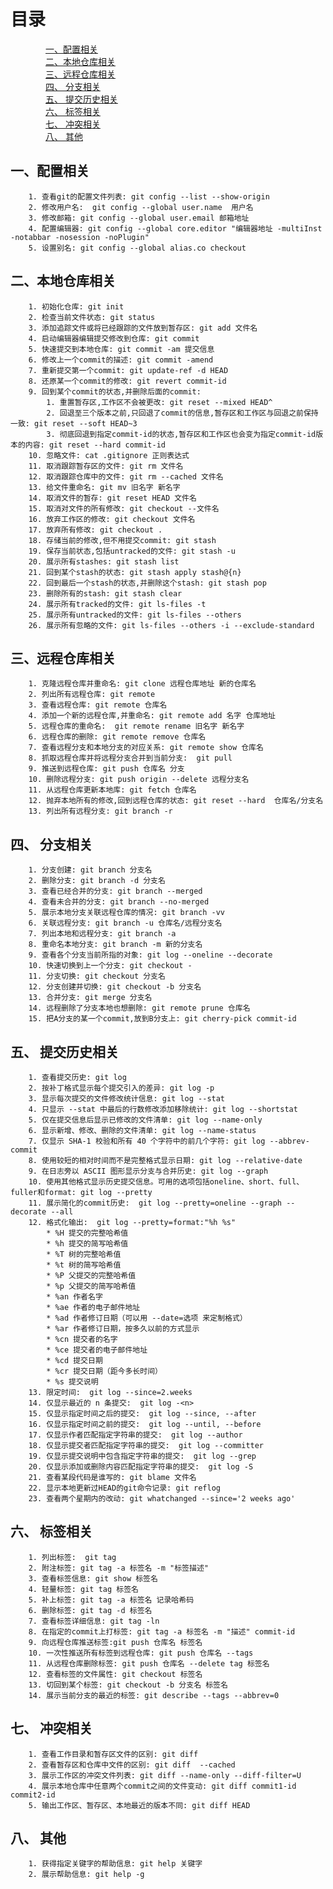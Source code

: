 # 目录
&emsp;&emsp;&emsp;&emsp;[一、配置相关](#1)  
&emsp;&emsp;&emsp;&emsp;[二、本地仓库相关](#2)  
&emsp;&emsp;&emsp;&emsp;[三、远程仓库相关](#3)  
&emsp;&emsp;&emsp;&emsp;[四、 分支相关](#4)  
&emsp;&emsp;&emsp;&emsp;[五、 提交历史相关](#5)  
&emsp;&emsp;&emsp;&emsp;[六、 标签相关](#6)  
&emsp;&emsp;&emsp;&emsp;[七、 冲突相关](#7)  
&emsp;&emsp;&emsp;&emsp;[八、 其他](#8)  


## 一、配置相关<span id="1">
		1. 查看git的配置文件列表: git config --list --show-origin
		2. 修改用户名:  git config --global user.name  用户名
		3. 修改邮箱: git config --global user.email 邮箱地址
		4. 配置编辑器: git config --global core.editor "编辑器地址 -multiInst -notabbar -nosession -noPlugin"
		5. 设置别名: git config --global alias.co checkout
## 二、本地仓库相关<span id="2">
		1. 初始化仓库: git init
		2. 检查当前文件状态: git status
		3. 添加追踪文件或将已经跟踪的文件放到暂存区: git add 文件名
		4. 启动编辑器编辑提交修改到仓库: git commit
		5. 快速提交到本地仓库: git commit -am 提交信息
		6. 修改上一个commit的描述: git commit -amend
		7. 重新提交第一个commit: git update-ref -d HEAD
		8. 还原某一个commit的修改: git revert commit-id
		9. 回到某个commit的状态,并删除后面的commit: 
			1. 重置暂存区,工作区不会被更改: git reset --mixed HEAD^
			2. 回退至三个版本之前,只回退了commit的信息,暂存区和工作区与回退之前保持一致: git reset --soft HEAD~3
			3. 彻底回退到指定commit-id的状态,暂存区和工作区也会变为指定commit-id版本的内容: git reset --hard commit-id
		10. 忽略文件: cat .gitignore 正则表达式
		11. 取消跟踪暂存区的文件: git rm 文件名
		12. 取消跟踪仓库中的文件: git rm --cached 文件名
		13. 给文件重命名: git mv 旧名字 新名字
		14. 取消文件的暂存: git reset HEAD 文件名
		15. 取消对文件的所有修改: git checkout --文件名
		16. 放弃工作区的修改: git checkout 文件名
		17. 放弃所有修改: git checkout .
		18. 存储当前的修改,但不用提交commit: git stash
		19. 保存当前状态,包括untracked的文件: git stash -u
		20. 展示所有stashes: git stash list
		21. 回到某个stash的状态: git stash apply stash@{n}
		22. 回到最后一个stash的状态,并删除这个stash: git stash pop
		23. 删除所有的stash: git stash clear
		24. 展示所有tracked的文件: git ls-files -t
		25. 展示所有untracked的文件: git ls-files --others
		26. 展示所有忽略的文件: git ls-files --others -i --exclude-standard
## 三、远程仓库相关<span id="3">
		1. 克隆远程仓库并重命名: git clone 远程仓库地址 新的仓库名
		2. 列出所有远程仓库: git remote
		3. 查看远程仓库: git remote 仓库名
		4. 添加一个新的远程仓库,并重命名: git remote add 名字 仓库地址
		5. 远程仓库的重命名:  git remote rename 旧名字 新名字
		6. 远程仓库的删除: git remote remove 仓库名
		7. 查看远程分支和本地分支的对应关系: git remote show 仓库名
		8. 抓取远程仓库并将远程分支合并到当前分支:  git pull
		9. 推送到远程仓库: git push 仓库名 分支
		10. 删除远程分支: git push origin --delete 远程分支名
		11. 从远程仓库更新本地库: git fetch 仓库名
		12. 抛弃本地所有的修改,回到远程仓库的状态: git reset --hard  仓库名/分支名
		13. 列出所有远程分支: git branch -r
## 四、 分支相关<span id="4">
		1. 分支创建: git branch 分支名
		2. 删除分支: git branch -d 分支名
		3. 查看已经合并的分支: git branch --merged
		4. 查看未合并的分支: git branch --no-merged
		5. 展示本地分支关联远程仓库的情况: git branch -vv
		6. 关联远程分支: git branch -u 仓库名/远程分支名
		7. 列出本地和远程分支: git branch -a
		8. 重命名本地分支: git branch -m 新的分支名
		9. 查看各个分支当前所指的对象: git log --oneline --decorate
		10. 快速切换到上一个分支: git checkout -
		11. 分支切换: git checkout 分支名
		12. 分支创建并切换: git checkout -b 分支名
		13. 合并分支: git merge 分支名
		14. 远程删除了分支本地也想删除: git remote prune 仓库名
		15. 把A分支的某一个commit,放到B分支上: git cherry-pick commit-id
## 五、 提交历史相关<span id="5">
		1. 查看提交历史: git log
		2. 按补丁格式显示每个提交引入的差异: git log -p
		3. 显示每次提交的文件修改统计信息: git log --stat
		4. 只显示 --stat 中最后的行数修改添加移除统计: git log --shortstat
	    5. 仅在提交信息后显示已修改的文件清单: git log --name-only
		6. 显示新增、修改、删除的文件清单: git log --name-status
		7. 仅显示 SHA-1 校验和所有 40 个字符中的前几个字符: git log --abbrev-commit
		8. 使用较短的相对时间而不是完整格式显示日期: git log --relative-date
		9. 在日志旁以 ASCII 图形显示分支与合并历史: git log --graph
		10. 使用其他格式显示历史提交信息。可用的选项包括oneline、short、full、fuller和format: git log --pretty
		11. 展示简化的commit历史:  git log --pretty=oneline --graph --decorate --all
		12. 格式化输出:  git log --pretty=format:"%h %s"
			* %H 提交的完整哈希值
			* %h 提交的简写哈希值
			* %T 树的完整哈希值
			* %t 树的简写哈希值
			* %P 父提交的完整哈希值
			* %p 父提交的简写哈希值
			* %an 作者名字
			* %ae 作者的电子邮件地址
			* %ad 作者修订日期（可以用 --date=选项 来定制格式）
			* %ar 作者修订日期，按多久以前的方式显示
			* %cn 提交者的名字
			* %ce 提交者的电子邮件地址
			* %cd 提交日期
			* %cr 提交日期（距今多长时间）
			* %s 提交说明
		13. 限定时间:  git log --since=2.weeks
		14. 仅显示最近的 n 条提交:  git log -<n>
		15. 仅显示指定时间之后的提交:  git log --since, --after
		16. 仅显示指定时间之前的提交:  git log --until, --before
		17. 仅显示作者匹配指定字符串的提交:  git log --author
		18. 仅显示提交者匹配指定字符串的提交:  git log --committer
	    19. 仅显示提交说明中包含指定字符串的提交:  git log --grep
		20. 仅显示添加或删除内容匹配指定字符串的提交:  git log -S
		21. 查看某段代码是谁写的: git blame 文件名
		22. 显示本地更新过HEAD的git命令记录: git reflog
		23. 查看两个星期内的改动: git whatchanged --since='2 weeks ago'
## 六、 标签相关<span id="6">
		1. 列出标签:  git tag  
		2. 附注标签: git tag -a 标签名 -m "标签描述"
		3. 查看标签信息: git show 标签名
		4. 轻量标签: git tag 标签名
		5. 补上标签: git tag -a 标签名 记录哈希码
		6. 删除标签: git tag -d 标签名
		7. 查看标签详细信息: git tag -ln
		8. 在指定的commit上打标签: git tag -a 标签名 -m "描述" commit-id
		9. 向远程仓库推送标签:git push 仓库名 标签名 
		10. 一次性推送所有标签到远程仓库: git push 仓库名 --tags
		11. 从远程仓库删除标签: git push 仓库名 --delete tag 标签名
		12. 查看标签的文件属性: git checkout 标签名
		13. 切回到某个标签: git checkout -b 分支名 标签名
		14. 展示当前分支的最近的标签: git describe --tags --abbrev=0
## 七、 冲突相关<span id="7">
		1. 查看工作目录和暂存区文件的区别: git diff
		2. 查看暂存区和仓库中文件的区别: git diff  --cached
		3. 展示工作区的冲突文件列表: git diff --name-only --diff-filter=U
		4. 展示本地仓库中任意两个commit之间的文件变动: git diff commit1-id commit2-id
		5. 输出工作区、暂存区、本地最近的版本不同: git diff HEAD
## 八、 其他<span id="8">
		1. 获得指定关键字的帮助信息: git help 关键字
		2. 展示帮助信息: git help -g